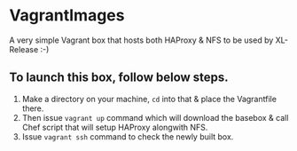 # VagrantImages
A very simple Vagrant box that hosts both HAProxy & NFS to be used by XL-Release :-)
## To launch this box, follow below steps.
1. Make a directory on your machine, <code>cd</code> into that & place the Vagrantfile there.
2. Then issue <code>vagrant up</code> command which will download the basebox & call Chef script that will setup HAProxy alongwith NFS.
3. Issue <code>vagrant ssh</code> command to check the newly built box.
